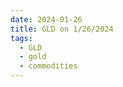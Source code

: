 ```yaml
---
date: 2024-01-26
title: GLD on 1/26/2024
tags: 
  - GLD
  - gold
  - commodities
---
```

<div class="post">
<snapshot-grid 
    :reports="['2024/01/25/CTA/gold', '2024/01/26/CTA/gold', '2024/01/26/MTP/GLD']"
    chart="2024/01/26/Chart/GLD"
/>
<p>

</p>
<p>

</p>
</div>